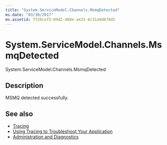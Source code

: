 ```yaml
---
title: "System.ServiceModel.Channels.MsmqDetected"
ms.date: "03/30/2017"
ms.assetid: ff20cef5-89d2-408e-a431-8c31a9d878d5
---
```

# System.ServiceModel.Channels.MsmqDetected
System.ServiceModel.Channels.MsmqDetected  
  
## Description  
 MSMQ detected successfully.  
  
## See also
- [Tracing](../../../../../docs/framework/wcf/diagnostics/tracing/index.md)
- [Using Tracing to Troubleshoot Your Application](../../../../../docs/framework/wcf/diagnostics/tracing/using-tracing-to-troubleshoot-your-application.md)
- [Administration and Diagnostics](../../../../../docs/framework/wcf/diagnostics/index.md)
